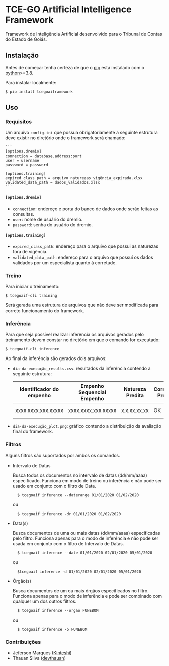 # TCE-GO Artificial Intelligence Framework
Framework de Inteligência Artificial desenvolvido para o Tribunal de Contas do Estado de Goiás.

## Instalação
Antes de começar tenha certeza de que o [pip](https://pip.readthedocs.io/en/stable/installing/) está instalado com o [python](https://www.python.org/downloads/)>=3.8. 

Para instalar localmente: 

    $ pip install tcegoaiframework

## Uso
### Requisitos
Um arquivo `config.ini` que possua obrigatoriamente a seguinte estrutura deve existir no diretório onde o framework será chamado: 

    ```
    [options.dremio]
    connection = database.address:port
    user = username
    password = password

    [options.training]
    expired_class_path = arquivo_naturezas_vigência_expirada.xlsx
    validated_data_path = dados_validados.xlsx
    ``` 
#### `[options.dremio]`
- `connection`: endereço e porta do banco de dados onde serão feitas as consultas.
- `user`: nome de usuário do dremio.
- `password`: senha do usuário do dremio.
#### `[options.training]`
- `expired_class_path`: endereço para o arquivo que possui as naturezas fora de vigência.
- `validated_data_path`: endereço para o arquivo que possui os dados validados por um especialista quanto à corretude. 

### Treino
Para iniciar o treinamento: 

    $ tcegoaif-cli training

Será gerada uma estrutura de arquivos que não deve ser modificada para correto funcionamento do framework. 

### Inferência
Para que seja possível realizar inferência os arquivos gerados pelo treinamento devem constar no diretório em que o comando for executado: 

    $ tcegoaif-cli inference

Ao final da inferência são gerados dois arquivos:

- `dia-da-execução_results.csv`: resultados da inferência contendo a seguinte estrutura:

    | Identificador do empenho | Empenho Sequencial Empenho | Natureza Predita | Corretude Predita | Avaliação final do modelo |
    |--------------------------|----------------------------|------------------|-------------------|---------------------------|
    | xxxx.xxxx.xxx.xxxxx      | xxxx.xxxx.xxx.xxxxx        | x.x.xx.xx.xx     | OK                | C-M1-M2                   |

- `dia-da-execução_plot.png`: gráfico contendo a distribuição da avaliação final do framework.

### Filtros
Alguns filtros são suportados por ambos os comandos.

- Intervalo de Datas

    Busca todos os documentos no intervalo de datas (dd/mm/aaaa) especificado. Funciona em modo de treino ou inferência e não pode ser usado em conjunto com o filtro de Data. 

        $ tcegoaif inference --daterange 01/01/2020 01/02/2020 

    ou

        $ tcegoaif inference -dr 01/01/2020 01/02/2020
    
- Data(s) 

    Busca documentos de uma ou mais datas (dd/mm/aaaa) especificadas pelo filtro. Funciona apenas para o modo de inferência e não pode ser usada em conjunto com o filtro de Intervalo de Datas.

        $ tcegoaif inference --date 01/01/2020 02/01/2020 05/01/2020

    ou

        $tcegoaif inference -d 01/01/2020 02/01/2020 05/01/2020

- Órgão(s)

    Busca documentos de um ou mais órgãos especificados no filtro. Funciona apenas para o modo de inferência e pode ser combinado com qualquer um dos outros filtros.

        $ tcegoaif inference --orgao FUNEBOM
    
    ou 

        $ tcegoaif inference -o FUNEBOM

### Contribuições
- Jeferson Marques ([Kinteshi](http://github.com/Kinteshi)) 
- Thauan Silva ([devthauan](http://github.com/devthauan))